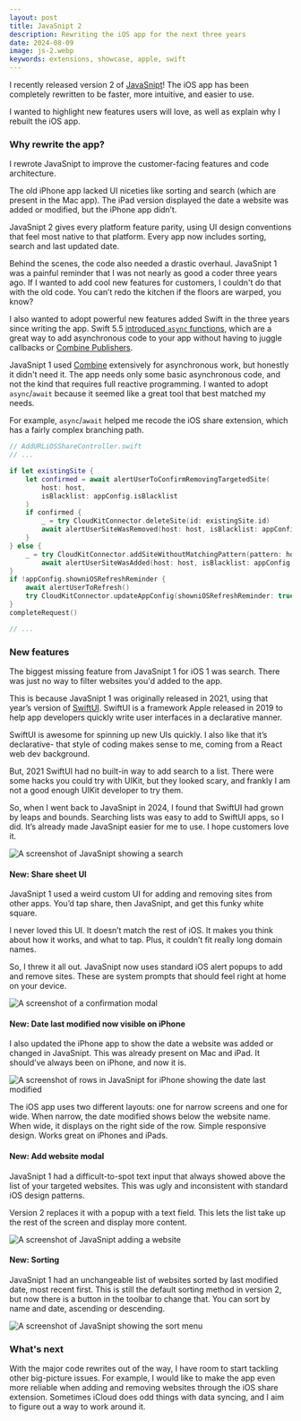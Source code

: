 ```yaml
---
layout: post
title: JavaSnipt 2
description: Rewriting the iOS app for the next three years
date: 2024-08-09
image: js-2.webp
keywords: extensions, showcase, apple, swift
---
```


I recently released version 2 of [JavaSnipt](https://apps.apple.com/us/app/javasnipt/id1561868291)! The iOS app has been completely rewritten to be faster, more intuitive, and easier to use.

I wanted to highlight new features users will love, as well as explain why I rebuilt the iOS app.

### Why rewrite the app?

I rewrote JavaSnipt to improve the customer-facing features and code architecture.

The old iPhone app lacked UI niceties like sorting and search (which are present in the Mac app). The iPad version displayed the date a website was added or modified, but the iPhone app didn’t.

JavaSnipt 2 gives every platform feature parity, using UI design conventions that feel most native to that platform. Every app now includes sorting, search and last updated date.

Behind the scenes, the code also needed a drastic overhaul. JavaSnipt 1 was a painful reminder that I was not nearly as good a coder three years ago. If I wanted to add cool new features for customers, I couldn't do that with the old code. You can’t redo the kitchen if the floors are warped, you know?

I also wanted to adopt powerful new features added Swift in the three years since writing the app. Swift 5.5 [introduced `async` functions](https://www.hackingwithswift.com/swift/5.5/async-await), which are a great way to add asynchronous code to your app without having to juggle callbacks or [Combine Publishers](https://developer.apple.com/documentation/combine/publisher).

JavaSnipt 1 used [Combine](https://developer.apple.com/documentation/combine) extensively for asynchronous work, but honestly it didn't need it. The app needs only some basic asynchronous code, and not the kind that requires full reactive programming. I wanted to adopt `async`/`await` because it seemed like a great tool that best matched my needs.

For example, `async`/`await` helped me recode the iOS share extension, which has a fairly complex branching path.

```swift
// AddURLiOSShareController.swift
// ...

if let existingSite {
    let confirmed = await alertUserToConfirmRemovingTargetedSite(
        host: host,
        isBlacklist: appConfig.isBlacklist
    )
    if confirmed {
        _ = try CloudKitConnector.deleteSite(id: existingSite.id)
        await alertUserSiteWasRemoved(host: host, isBlacklist: appConfig.isBlacklist)
    }
} else {
    _ = try CloudKitConnector.addSiteWithoutMatchingPattern(pattern: host)
        await alertUserSiteWasAdded(host: host, isBlacklist: appConfig.isBlacklist)
}
if !appConfig.showniOSRefreshReminder {
    await alertUserToRefresh()
    try CloudKitConnector.updateAppConfig(showniOSRefreshReminder: true)
}
completeRequest()

// ...
```

### New features

The biggest missing feature from JavaSnipt 1 for iOS 1 was search. There was just no way to filter websites you'd added to the app.

This is because JavaSnipt 1 was originally released in 2021, using that year’s version of [SwiftUI](https://developer.apple.com/xcode/swiftui/). SwiftUI is a framework Apple released in 2019 to help app developers quickly write user interfaces in a declarative manner.

SwiftUI is awesome for spinning up new UIs quickly. I also like that it’s declarative- that style of coding makes sense to me, coming from a React web dev background.

But, 2021 SwiftUI had no built-in way to add search to a list. There were some hacks you could try with UIKit, but they looked scary, and frankly I am not a good enough UIKit developer to try them.

So, when I went back to JavaSnipt in 2024, I found that SwiftUI had grown by leaps and bounds. Searching lists was easy to add to SwiftUI apps, so I did. It’s already made JavaSnipt easier for me to use. I hope customers love it.

![A screenshot of JavaSnipt showing a search](js-2-search.webp)

#### New: Share sheet UI

JavaSnipt 1 used a weird custom UI for adding and removing sites from other apps. You’d tap share, then JavaSnipt, and get this funky white square.

I never loved this UI. It doesn’t match the rest of iOS. It makes you think about how it works, and what to tap. Plus, it couldn’t fit really long domain names.

So, I threw it all out. JavaSnipt now uses standard iOS alert popups to add and remove sites. These are system prompts that should feel right at home on your device.

![A screenshot of a confirmation modal](js-2-shareui.webp)

#### New: Date last modified now visible on iPhone

I also updated the iPhone app to show the date a website was added or changed in JavaSnipt. This was already present on Mac and iPad. It should’ve always been on iPhone, and now it is.

![A screenshot of rows in JavaSnipt for iPhone showing the date last modified](js-2-date.webp)

The iOS app uses two different layouts: one for narrow screens and one for wide. When narrow, the date modified shows below the website name. When wide, it displays on the right side of the row. Simple responsive design. Works great on iPhones and iPads.

#### New: Add website modal

JavaSnipt 1 had a difficult-to-spot text input that always showed above the list of your targeted websites. This was ugly and inconsistent with standard iOS design patterns.

Version 2 replaces it with a popup with a text field. This lets the list take up the rest of the screen and display more content.

![A screenshot of JavaSnipt adding a website](js-2-add.webp)

#### New: Sorting

JavaSnipt 1 had an unchangeable list of websites sorted by last modified date, most recent first. This is still the default sorting method in version 2, but now there is a button in the toolbar to change that. You can sort by name and date, ascending or descending.

![A screenshot of JavaSnipt showing the sort menu](js-2-sorting.webp)

### What's next

With the major code rewrites out of the way, I have room to start tackling other big-picture issues. For example, I would like to make the app even more reliable when adding and removing websites through the iOS share extension. Sometimes iCloud does odd things with data syncing, and I aim to figure out a way to work around it.
